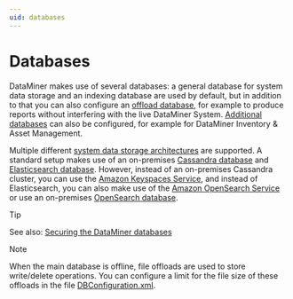 ```yaml
---
uid: databases
---
```


# Databases

DataMiner makes use of several databases: a general database for system data storage and an indexing database are used by default, but in addition to that you can also configure an [offload database](xref:Offload_database), for example to produce reports without interfering with the live DataMiner System. [Additional databases](xref:Configuring_an_additional_database) can also be configured, for example for DataMiner Inventory & Asset Management.

Multiple different [system data storage architectures](xref:Supported_system_data_storage_architectures) are supported. A standard setup makes use of an on-premises [Cassandra database](xref:Cassandra_database) and [Elasticsearch database](xref:Elasticsearch_database). However, instead of an on-premises Cassandra cluster, you can use the [Amazon Keyspaces Service](xref:Amazon_Keyspaces_Service)<!--  or use an [Azure Managed Instance for Apache Cassandra](https://azure.microsoft.com/en-us/products/managed-instance-apache-cassandra/) -->, and instead of Elasticsearch, you can also make use of the [Amazon OpenSearch Service](xref:Amazon_OpenSearch_Service) or use an on-premises [OpenSearch database](xref:OpenSearch_database).

> [!TIP]
> See also: [Securing the DataMiner databases](xref:Database_security)

> [!NOTE]
> When the main database is offline, file offloads are used to store write/delete operations. You can configure a limit for the file size of these offloads in the file [DBConfiguration.xml](xref:DBConfiguration_xml).
